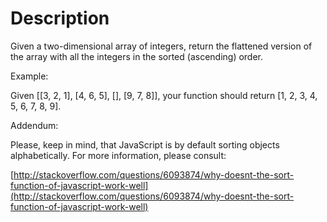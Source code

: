 # Description

Given a two-dimensional array of integers, return the flattened version of the array with all the integers in the sorted (ascending) order.

Example:

Given [[3, 2, 1], [4, 6, 5], [], [9, 7, 8]], your function should return [1, 2, 3, 4, 5, 6, 7, 8, 9].

Addendum:

Please, keep in mind, that JavaScript is by default sorting objects alphabetically. For more information, please consult:

[http://stackoverflow.com/questions/6093874/why-doesnt-the-sort-function-of-javascript-work-well](http://stackoverflow.com/questions/6093874/why-doesnt-the-sort-function-of-javascript-work-well)
